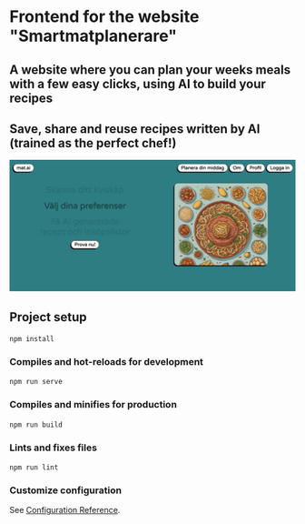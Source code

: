 # Frontend for the website "Smartmatplanerare"

## A website where you can plan your weeks meals with a few easy clicks, using AI to build your recipes
## Save, share and reuse recipes written by AI (trained as the perfect chef!)

![Image of landing page](SmartMatPlanerare_landing.png)

## Project setup
```
npm install
```

### Compiles and hot-reloads for development
```
npm run serve
```

### Compiles and minifies for production
```
npm run build
```

### Lints and fixes files
```
npm run lint
```

### Customize configuration
See [Configuration Reference](https://cli.vuejs.org/config/).
